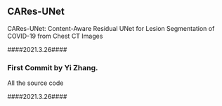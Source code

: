 ## CARes-UNet

CARes-UNet: Content-Aware Residual UNet for Lesion Segmentation of COVID-19 from Chest CT Images

####2021.3.26####

### First Commit by Yi Zhang.

All the source code

####2021.3.26####
